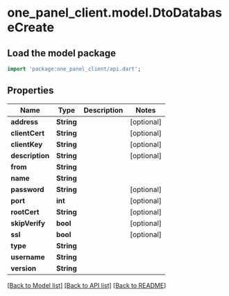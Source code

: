 # one_panel_client.model.DtoDatabaseCreate

## Load the model package
```dart
import 'package:one_panel_client/api.dart';
```

## Properties
Name | Type | Description | Notes
------------ | ------------- | ------------- | -------------
**address** | **String** |  | [optional] 
**clientCert** | **String** |  | [optional] 
**clientKey** | **String** |  | [optional] 
**description** | **String** |  | [optional] 
**from** | **String** |  | 
**name** | **String** |  | 
**password** | **String** |  | [optional] 
**port** | **int** |  | [optional] 
**rootCert** | **String** |  | [optional] 
**skipVerify** | **bool** |  | [optional] 
**ssl** | **bool** |  | [optional] 
**type** | **String** |  | 
**username** | **String** |  | 
**version** | **String** |  | 

[[Back to Model list]](../README.md#documentation-for-models) [[Back to API list]](../README.md#documentation-for-api-endpoints) [[Back to README]](../README.md)



